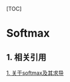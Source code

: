 [TOC]

# Softmax

## 1. 相关引用

[1. 关于softmax及其求导](https://blog.csdn.net/qq_30241305/article/details/82662708)
